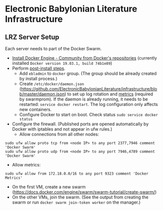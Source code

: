 # Electronic Babylonian Literature Infrastructure

## LRZ Server Setup

Each server needs to part of the Docker Swarm.

- [Install Docker Engine - Community from Docker's repositories](https://docs.docker.com/install/linux/docker-ce/debian/#install-using-the-repository) (currently installed `Docker version 19.03.1, build 74b1e89`)
- Perform [post-install steps](https://docs.docker.com/install/linux/linux-postinstall/).
  - Add `ebladmin` to `docker` group. (The group should be already created by install process.)
  - Create `/etc/docker/daemon.json` (https://github.com/ElectronicBabylonianLiterature/infrastructure/blob/master/daemon.json) to set up log rotation and [metrics](https://docs.docker.com/config/thirdparty/prometheus/) (required by swarmprom). If the daemon is already running, it needs to be restarted: `service docker restart`. The log configuration only affects new containers.
  - Configure Docker to start on boot. Check status `sudo service docker status`
- Configure the firewall. (Published ports are opened automatically by Docker with iptables and not appear in ufw rules.)
  - Allow connections from all other nodes:
```
sudo ufw allow proto tcp from <node IP> to any port 2377,7946 comment 'Docker Swarm'
sudo ufw allow proto udp from <node IP> to any port 7946,4789 comment 'Docker Swarm'
```
 - Allow metrics:
```
sudo ufw allow from 172.18.0.0/16 to any port 9323 comment 'Docker Metrics'
```
- On the first VM, create a new swarm (https://docs.docker.com/engine/swarm/swarm-tutorial/create-swarm/)
- On the other VMs, join the swarm. (See the output from creating the swarm or run `docker swarm join-token worker` on the manager.)


